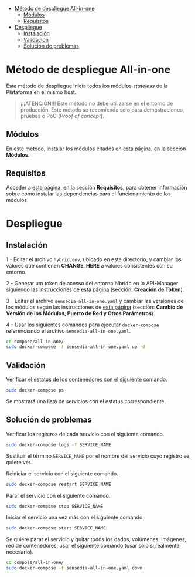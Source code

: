 <!-- TOC -->

- [Método de despliegue All-in-one](#método-de-despliegue-all-in-one)
  - [Módulos](#módulos)
  - [Requisitos](#requisitos)
- [Despliegue](#despliegue)
  - [Instalación](#instalación)
  - [Validación](#validación)
  - [Solución de problemas](#solución-de-problemas)

<!-- TOC END -->

# Método de despliegue All-in-one

Este método de despliegue inicia todos los módulos *stateless* de la Plataforma en el mismo host.

> ¡¡¡ATENCIÓN!!! Este método no debe utilizarse en el entorno de producción. Este método se recomienda solo para demostraciones, pruebas o PoC (*Proof of concept*).

## Módulos

En este método, instalar los módulos citados en [esta página](../README_es.md), en la sección **Módulos**.

## Requisitos

Acceder a [esta página](../README_es.md), en la sección **Requisitos**, para obtener información sobre cómo instalar las dependencias para el funcionamiento de los módulos.

# Despliegue

## Instalación

1 - Editar el archivo ``hybrid.env``, ubicado en este directorio, y cambiar los valores que contienen **CHANGE_HERE** a valores consistentes con su entorno.

2 - Generar um token de acesso del entorno híbrido en lo API-Manager siguiendo las instrucciones de [esta página](../README_es.md) (sección: **Creación de Token**).

3 - Editar el archivo ``sensedia-all-in-one.yaml`` y cambiar las versiones de los módulos según las instrucciones de [esta página](../README_es.md) (sección: **Cambio de Versión de los Módulos, Puerto de Red y Otros Parámetros**).

4 - Usar los siguientes comandos para ejecutar ``docker-compose`` referenciando el archivo ``sensedia-all-in-one.yaml``.

```bash
cd compose/all-in-one/
sudo docker-compose -f sensedia-all-in-one.yaml up -d
```

## Validación

Verificar el estatus de los contenedores con el siguiente comando.

```bash
sudo docker-compose ps
```

Se mostrará una lista de servicios con el estatus correspondiente.

## Solución de problemas

Verificar los registros de cada servicio con el siguiente comando.

```bash
sudo docker-compose logs -f SERVICE_NAME
```

Sustituir el término ``SERVICE_NAME`` por el nombre del servicio cuyo registro se quiere ver.

Reiniciar el servicio con el siguiente comando.

```bash
sudo docker-compose restart SERVICE_NAME
```

Parar el servicio con el siguiente comando.

```bash
sudo docker-compose stop SERVICE_NAME
```

Iniciar el servicio una vez más con el siguiente comando.

```bash
sudo docker-compose start SERVICE_NAME
```

Se quiere parar el servicio y quitar todos los dados, volúmenes, imágenes, red de contenedores, usar el siguiente comando (usar sólo si realmente necesario).

```bash
cd compose/all-in-one/
sudo docker-compose -f sensedia-all-in-one.yaml down
```
